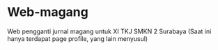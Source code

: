 # Web-magang
Web pengganti jurnal magang untuk XI TKJ SMKN 2 Surabaya
(Saat ini hanya terdapat page profile, yang lain menyusul)
